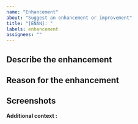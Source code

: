 ```yaml
---
name: "Enhancement"
about: "Suggest an enhancement or improvement"
title: "[ENAN]: "
labels: enhancement
assignees: ""
---
```


<!-- This file includes comments for guidance. No need to delete them, they will not appear in the final issue. e.g. current line -->

<!-- Please use bullet points instead of paragraphs to keep your issue clear and easy to follow. -->

## Describe the enhancement

<!-- Clear description of what needs improvement -->

## Reason for the enhancement

<!-- Why is this improvement necessary? -->

## Screenshots

<!-- If applicable, add links to help explain your enhancement. To add a link, use the format: [Link Text](URL). For example: [GitHub](https://github.com)

Alternatively, add images by position the cursor on the next line and either drag and drop the file or click the 'Paste, drop, or click to add files' button below. -->

**Additional context :**

<!-- Any other relevant details -->

